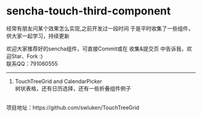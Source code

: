 # sencha-touch-third-component
经常有朋友问某个效果怎么实现,之前开发过一段时间
于是平时收集了一些组件，供大家一起学习，持续更新

欢迎大家推荐好的sencha组件，可直接Commit或在 收集&提交页 中告诉我，欢迎Star、Fork :)
</br>联系QQ：791060555
***
1. TouchTreeGrid and CalendarPicker
<br>树状表格，还有日历选择，还有一些折叠组件例子
</br>
项目地址：https://github.com/swluken/TouchTreeGrid
